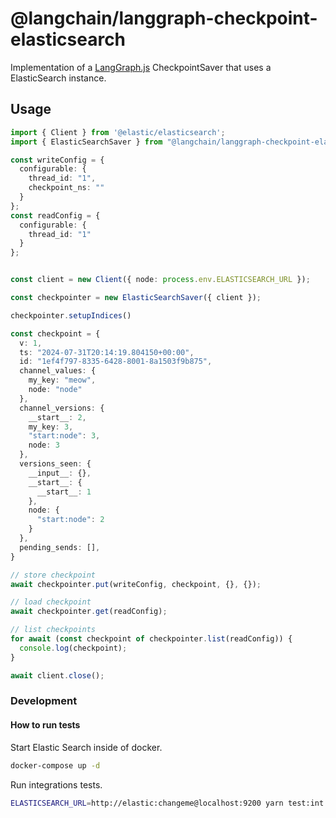 # @langchain/langgraph-checkpoint-elasticsearch

Implementation of a [LangGraph.js](https://github.com/langchain-ai/langgraphjs) CheckpointSaver that uses a ElasticSearch instance.

## Usage

```ts
import { Client } from '@elastic/elasticsearch';
import { ElasticSearchSaver } from "@langchain/langgraph-checkpoint-elasticsearch";

const writeConfig = {
  configurable: {
    thread_id: "1",
    checkpoint_ns: ""
  }
};
const readConfig = {
  configurable: {
    thread_id: "1"
  }
};


const client = new Client({ node: process.env.ELASTICSEARCH_URL });

const checkpointer = new ElasticSearchSaver({ client });

checkpointer.setupIndices()

const checkpoint = {
  v: 1,
  ts: "2024-07-31T20:14:19.804150+00:00",
  id: "1ef4f797-8335-6428-8001-8a1503f9b875",
  channel_values: {
    my_key: "meow",
    node: "node"
  },
  channel_versions: {
    __start__: 2,
    my_key: 3,
    "start:node": 3,
    node: 3
  },
  versions_seen: {
    __input__: {},
    __start__: {
      __start__: 1
    },
    node: {
      "start:node": 2
    }
  },
  pending_sends: [],
}

// store checkpoint
await checkpointer.put(writeConfig, checkpoint, {}, {});

// load checkpoint
await checkpointer.get(readConfig);

// list checkpoints
for await (const checkpoint of checkpointer.list(readConfig)) {
  console.log(checkpoint);
}

await client.close();
```

### Development

#### How to run tests

Start Elastic Search inside of docker.

```bash
docker-compose up -d
```

Run integrations tests.

```bash
ELASTICSEARCH_URL=http://elastic:changeme@localhost:9200 yarn test:int
```